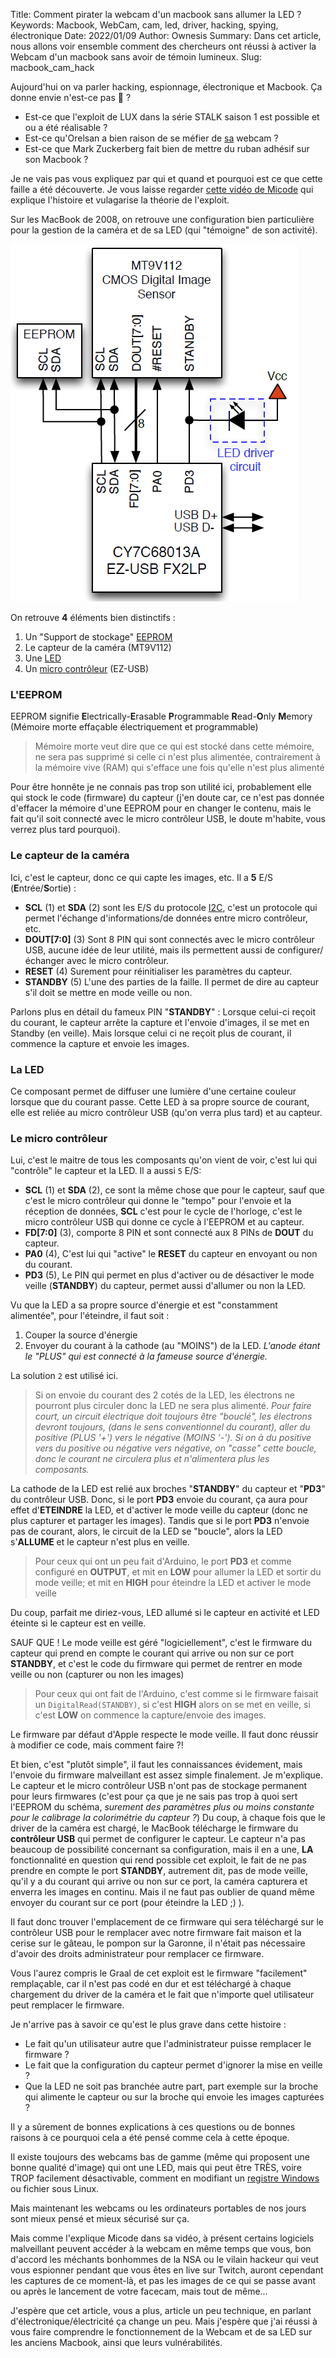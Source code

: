 Title: Comment pirater la webcam d'un macbook sans allumer la LED ?
Keywords: Macbook, WebCam, cam, led, driver, hacking, spying, électronique
Date: 2022/01/09
Author: Ownesis
Summary: Dans cet article, nous allons voir ensemble comment des chercheurs ont réussi à activer la Webcam d'un macbook sans avoir de témoin lumineux.
Slug: macbook_cam_hack

Aujourd'hui on va parler hacking, espionnage, électronique et Macbook.
Ça donne envie n'est-ce pas 👀 ?

- Est-ce que l'exploit de LUX dans la série STALK saison 1 est possible et ou a été réalisable ?
- Est-ce qu'Orelsan a bien raison de se méfier de [sa](https://www.youtube.com/watch?v=B9F0e5gUmxY) webcam ? 
- Est-ce que Mark Zuckerberg fait bien de mettre du ruban adhésif sur son Macbook ?

Je ne vais pas vous expliquez par qui et quand et pourquoi est ce que cette faille a été découverte.
Je vous laisse regarder [cette vidéo de Micode](https://www.youtube.com/watch?v=5FNm4ZRNJMk) qui explique l'histoire et vulagarise la théorie de l'exploit.

Sur les MacBook de 2008, on retrouve une configuration bien particulière pour la gestion de la caméra et de sa LED (qui "témoigne" de son activité).

![Macbook camera schematic](static/img/macbook_cam_hack/schematic.png)

On retrouve **4** éléments bien distinctifs :
 1. Un "Support de stockage" [EEPROM](https://fr.wikipedia.org/wiki/Electrically-erasable_programmable_read-only_memory)
 2. Le capteur de la caméra (MT9V112)
 3. Une [LED](https://fr.wikipedia.org/wiki/Diode_%C3%A9lectroluminescente)
 4. Un [micro contrôleur](https://fr.wikipedia.org/wiki/Microcontr%C3%B4leur) (EZ-USB)


### L'EEPROM
EEPROM signifie **E**lectrically-**E**rasable **P**rogrammable **R**ead-**O**nly **M**emory (Mémoire morte effaçable électriquement et programmable)

> Mémoire morte veut dire que ce qui est stocké dans cette mémoire, ne sera pas supprimé si celle ci n'est plus alimentée, contrairement à la mémoire vive (RAM) qui s'efface une fois qu'elle n'est plus alimenté

Pour être honnête je ne connais pas trop son utilité ici, probablement elle qui stock le code (firmware) du capteur (j'en doute car, ce n'est pas donnée d'effacer la mémoire d'une EEPROM pour en changer le contenu, mais le fait qu'il soit connecté avec le micro contrôleur USB, le doute m'habite, vous verrez plus tard pourquoi).

### Le capteur de la caméra
Ici, c'est le capteur, donc ce qui capte les images, etc.
Il a **5** E/S (**E**ntrée/**S**ortie) :
 - **SCL** (1) et **SDA** (2) sont les E/S du protocole [I2C](https://fr.wikipedia.org/wiki/I2C), c'est un protocole qui permet l'échange d'informations/de données entre micro contrôleur, etc.
 - **DOUT[7:0]** (3) Sont 8 PIN qui sont connectés avec le micro contrôleur USB, aucune idée de leur utilité, mais ils permettent aussi de configurer/échanger avec le micro contrôleur.
 - **RESET** (4) Surement pour réinitialiser les paramètres du capteur.
 - **STANDBY** (5) L'une des parties de la faille. Il permet de dire au capteur s'il doit se mettre en mode veille ou non.

Parlons plus en détail du fameux PIN "**STANDBY**" :
Lorsque celui-ci reçoit du courant, le capteur arrête la capture et l'envoie d'images, il se met en Standby (en veille).
Mais lorsque celui ci ne reçoit plus de courant, il commence la capture et envoie les images.

### La LED
Ce composant permet de diffuser une lumière d'une certaine couleur lorsque que du courant passe. Cette LED à sa propre source de courant, elle est reliée au micro contrôleur USB (qu'on verra plus tard) et au capteur.

### Le micro contrôleur
Lui, c'est le maitre de tous les composants qu'on vient de voir, c'est lui qui "contrôle" le capteur et la LED.
Il a aussi `5` E/S:
 - **SCL** (1) et **SDA** (2), ce sont la même chose que pour le capteur, sauf que c'est le micro contrôleur qui donne le "tempo" pour l'envoie et la réception de données, **SCL** c'est pour le cycle de l'horloge, c'est le micro contrôleur USB qui donne ce cycle à l'EEPROM et au capteur.
 - **FD[7:0]** (3), comporte 8 PIN et sont connecté aux 8 PINs de **DOUT** du capteur.
 - **PA0** (4), C'est lui qui "active" le **RESET** du capteur en envoyant ou non du courant.
 - **PD3** (5), Le PIN qui permet en plus d'activer ou de désactiver le mode veille (**STANDBY**) du capteur, permet aussi d'allumer ou non la LED.

Vu que la LED a sa propre source d'énergie et est "constamment alimentée", pour l'éteindre, il faut soit :
 1. Couper la source d'énergie
 2. Envoyer du courant à la cathode (au "MOINS") de la LED. *L'anode étant le "PLUS" qui est connecté à la fameuse source d'énergie.*

La solution `2` est utilisé ici.
> Si on envoie du courant des 2 cotés de la LED, les électrons ne pourront plus circuler donc la LED ne sera plus alimenté.
> *Pour faire court, un circuit électrique doit toujours être "bouclé", les électrons devront toujours, (dans le sens conventionnel du courant), aller du positive (PLUS '+') vers le négative (MOINS '-').*
> *Si on à du positive vers du positive ou négative vers négative, on "casse" cette boucle, donc le courant ne circulera plus et n'alimentera plus les composants.*

La cathode de la LED est relié aux broches "**STANDBY**" du capteur et "**PD3**" du contrôleur USB.
Donc, si le port **PD3** envoie du courant, ça aura pour effet d'**ETEINDRE** la LED, et d'activer le mode veille du capteur (donc ne plus capturer et partager les images).
Tandis que si le port **PD3** n'envoie pas de courant, alors, le circuit de la LED se "boucle", alors la LED s'**ALLUME** et le capteur n'est plus en veille.

> Pour ceux qui ont un peu fait d'Arduino, le port **PD3** et comme configuré en **OUTPUT**, et mit en **LOW** pour allumer la LED et sortir du mode veille; et mit en **HIGH** pour éteindre la LED et activer le mode veille

Du coup, parfait me diriez-vous, LED allumé si le capteur en activité et LED éteinte si le capteur est en veille.

SAUF QUE ! Le mode veille est géré "logiciellement", c'est le firmware du capteur qui prend en compte le courant qui arrive ou non sur ce port **STANDBY**, et c'est le code du firmware qui permet de rentrer en mode veille ou non (capturer ou non les images)

> Pour ceux qui ont fait de l'Arduino, c'est comme si le firmware faisait un `DigitalRead(STANDBY)`, si c'est **HIGH** alors on se met en veille, si c'est **LOW** on commence la capture/envoie des images.

Le firmware par défaut d'Apple respecte le mode veille.
Il faut donc réussir à modifier ce code, mais comment faire ?!

Et bien, c'est "plutôt simple", il faut les connaissances évidement, mais l'envoie du firmware malveillant est assez simple finalement. Je m'explique.
Le capteur et le micro contrôleur USB n'ont pas de stockage permanent pour leurs firmwares (c'est pour ça que je ne sais pas trop à quoi sert l'EEPROM du schéma, *surement des paramètres plus ou moins constante pour le calibrage la colorimétrie du capteur ?*)
Du coup, à chaque fois que le driver de la caméra est chargé, le MacBook télécharge le firmware du **contrôleur USB** qui permet de configurer le capteur.
Le capteur n'a pas beaucoup de possibilité concernant sa configuration, mais il en a une, **LA** fonctionnalité en question qui rend possible cet exploit, le fait de ne pas prendre en compte le port **STANDBY**, autrement dit, pas de mode veille, qu'il y a du courant qui arrive ou non sur ce port, la caméra capturera et enverra les images en continu.
Mais il ne faut pas oublier de quand même envoyer du courant sur ce port (pour éteindre la LED ;) ).

Il faut donc trouver l'emplacement de ce firmware qui sera téléchargé sur le contrôleur USB pour le remplacer avec notre firmware fait maison et la cerise sur le gâteau, le pompon sur la Garonne, il n'était pas nécessaire d'avoir des droits administrateur pour remplacer ce firmware.

Vous l'aurez compris le Graal de cet exploit est le firmware "facilement" remplaçable, car il n'est pas codé en dur et est téléchargé à chaque chargement du driver de la caméra et le fait que n'importe quel utilisateur peut remplacer le firmware.

Je n'arrive pas à savoir ce qu'est le plus grave dans cette histoire :
 - Le fait qu'un utilisateur autre que l'administrateur puisse remplacer le firmware ?
 - Le fait que la configuration du capteur permet d'ignorer la mise en veille ?
 - Que la LED ne soit pas branchée autre part, part exemple sur la broche qui alimente le capteur ou sur la broche qui envoie les images capturées ?

Il y a sûrement de bonnes explications à ces questions ou de bonnes raisons à ce pourquoi cela a été pensé comme cela à cette époque.

Il existe toujours des webcams bas de gamme (même qui proposent une bonne qualité d'image) qui ont une LED, mais qui peut être TRÈS, voire TROP facilement désactivable, comment en modifiant un [registre Windows](https://ilearned.eu/registre.html) ou fichier sous Linux.

Mais maintenant les webcams ou les ordinateurs portables de nos jours sont mieux pensé et mieux sécurisé sur ça.

Mais comme l'explique Micode dans sa vidéo, à présent certains logiciels malveillant peuvent accéder à la webcam en même temps que vous, bon d'accord les méchants bonhommes de la NSA ou le vilain hackeur qui veut vous espionner pendant que vous êtes en live sur Twitch, auront cependant les captures de ce moment-là, et pas les images de ce qui se passe avant ou après le lancement de votre facecam, mais tout de même...

J'espère que cet article, vous a plus, article un peu technique, en parlant d'électronique/électricité  ça change un peu.
Mais j'espère que j'ai réussi à vous faire comprendre le fonctionnement de la Webcam et de sa LED sur les anciens Macbook, ainsi que leurs vulnérabilités.


